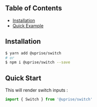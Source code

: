 ## Table of Contents

- [Installation](#installation)
- [Quick Example](#quick-start)

## Installation

```bash
$ yarn add @uprise/switch 
# or
$ npm i @uprise/switch --save
```

## Quick Start

This will render switch inputs :

```javascript
import { Switch } from '@uprise/switch'
```

 